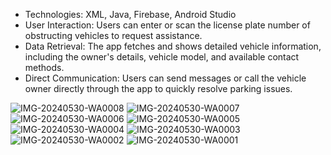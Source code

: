 - Technologies: XML, Java, Firebase, Android Studio
- User Interaction: Users can enter or scan the license plate number of obstructing vehicles to request assistance.
- Data Retrieval: The app fetches and shows detailed vehicle information, including the owner's details, vehicle model, and available contact methods.
- Direct Communication: Users can send messages or call the vehicle owner directly through the app to quickly resolve parking issues.

![IMG-20240530-WA0008](https://github.com/Hemanthbc26/ParkGaurd/assets/98211157/bc15e9eb-cae1-44fc-919f-549155c9ec85)
![IMG-20240530-WA0007](https://github.com/Hemanthbc26/ParkGaurd/assets/98211157/f90bbb3d-0075-4bd0-b583-d00d3c60def6)
![IMG-20240530-WA0006](https://github.com/Hemanthbc26/ParkGaurd/assets/98211157/dc74cf21-5a5f-422b-9d86-f0b9f93b6d2e)
![IMG-20240530-WA0005](https://github.com/Hemanthbc26/ParkGaurd/assets/98211157/c8bc8b6b-fb5e-4b4b-a50f-96d612b3f542)
![IMG-20240530-WA0004](https://github.com/Hemanthbc26/ParkGaurd/assets/98211157/82a73995-e74f-4673-a97e-858beab0f08a)
![IMG-20240530-WA0003](https://github.com/Hemanthbc26/ParkGaurd/assets/98211157/b5f14b49-c0a4-4ad5-92a9-e9b6b69f62a6)
![IMG-20240530-WA0002](https://github.com/Hemanthbc26/ParkGaurd/assets/98211157/9fa11fe1-d25d-4efc-a631-38a7f688a0b9)
![IMG-20240530-WA0001](https://github.com/Hemanthbc26/ParkGaurd/assets/98211157/2564fa11-f2d9-401c-95be-f3706d2586a5)
